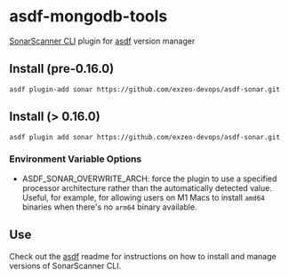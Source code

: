 # asdf-mongodb-tools

[SonarScanner CLI](https://github.com/SonarSource/sonar-scanner-cli) plugin for [asdf](https://github.com/asdf-vm/asdf) version manager

## Install (pre-0.16.0)

```
asdf plugin-add sonar https://github.com/exzeo-devops/asdf-sonar.git
```

## Install (> 0.16.0)

```
asdf plugin add sonar https://github.com/exzeo-devops/asdf-sonar.git
```

### Environment Variable Options

- ASDF_SONAR_OVERWRITE_ARCH: force the plugin to use a specified processor architecture rather than the automatically detected value. Useful, for example, for allowing users on M1 Macs to install `amd64` binaries when there's no `arm64` binary available.

## Use

Check out the [asdf](https://github.com/asdf-vm/asdf) readme for instructions on how to install and manage versions of SonarScanner CLI.
